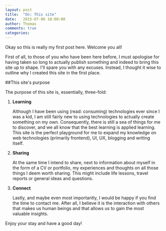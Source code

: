 ```yaml
---
layout: post
title:  "On: This site"
date:   2015-07-06 18:00:00
author: Thomas
comments: true
categories:
---
```



Okay so this is really my first post here. Welcome you all!

First of all, to those of you who have been here before, I must apologise for having taken so long to actually publish something and indeed to bring this site up to shape. I'll spare you with any excuses. Instead, I thought it wise to outline why I created this site in the first place.

##This site's purpose

The purpose of this site is, essentially, three-fold:

1. **Learning**

	Although I have been using (read: consuming) technologies ever since I was a kid, I am still fairly new to using technologies to actually create something on my own. Consequently, there is still a sea of things for me to discover, and we all know that the best learning is applied learning. This site is the perfect playground for me to expand my knowledge on web technologies (primarily frontend), UI, UX, blogging and writing itself.

2. **Sharing**

	At the same time I intend to share, next to information about myself in the form of a CV or portfolio, my experiences and thoughts on all those things I deem worth sharing. This might include life lessons, travel reports or general ideas and questions.

3. **Connect**

	Lastly, and maybe even most importantly, I would be happy if you find the time to contact me. After all, I believe it is the interaction with others that makes us human beings and that allows us to gain the most valuable insights.

Enjoy your stay and have a good day!




